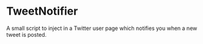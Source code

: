 # TweetNotifier
A small script to inject in a Twitter user page which notifies you when a new tweet is posted.
